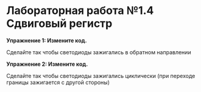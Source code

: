 # Лабораторная работа №1.4 Сдвиговый регистр

**Упражнение 1: Измените код.**

Сделайте так чтобы светодиоды зажигались в обратном направлении

**Упражнение 2: Измените код.**

Сделайте так чтобы светодиоды зажигались циклически (при переходе границы зажигается с другой стороны)

